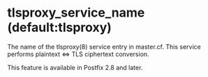 # tlsproxy_service_name (default:tlsproxy) 

 The name of the tlsproxy(8) service entry in master.cf. This
service performs plaintext &lt;=&gt; TLS ciphertext conversion. 

 This feature is available in Postfix 2.8 and later. 



